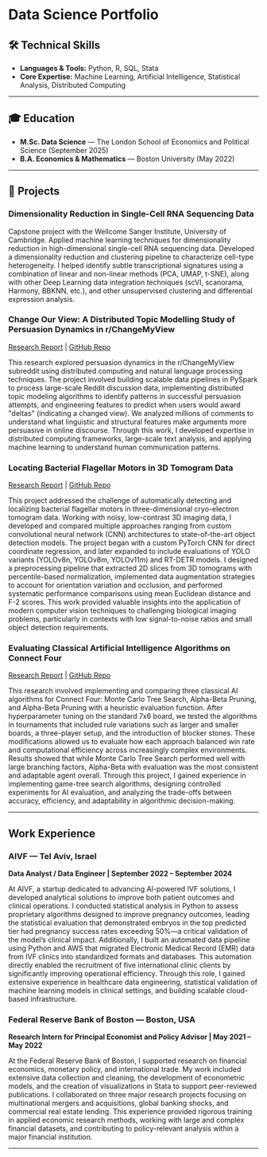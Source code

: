 # Data Science Portfolio

## 🛠️ Technical Skills
- **Languages & Tools:** Python, R, SQL, Stata  
- **Core Expertise:** Machine Learning, Artificial Intelligence, Statistical Analysis, Distributed Computing  

---

## 🎓 Education
- **M.Sc. Data Science** — The London School of Economics and Political Science (September 2025)  
- **B.A. Economics & Mathematics** — Boston University (May 2022)  

---

## 📂 Projects


### Dimensionality Reduction in Single-Cell RNA Sequencing Data
Capstone project with the Wellcome Sanger Institute, University of Cambridge. Applied machine learning techniques for dimensionality reduction in high-dimensional single-cell RNA sequencing data. Developed a dimensionality reduction and clustering pipeline to characterize cell-type heterogeneity. I helped identify subtle transcriptional signatures using a combination of linear and non-linear methods (PCA, UMAP, t-SNE), along with other Deep Learning data integration techniques (scVI, scanorama, Harmony, BBKNN, etc.), and other unsupervised clustering and differential expression analysis. 

### Change Our View: A Distributed Topic Modelling Study of Persuasion Dynamics in r/ChangeMyView
[Research Report]() | [GitHub Repo]()  

This research explored persuasion dynamics in the r/ChangeMyView subreddit using distributed computing and natural language processing techniques. The project involved building scalable data pipelines in PySpark to process large-scale Reddit discussion data, implementing distributed topic modeling algorithms to identify patterns in successful persuasion attempts, and engineering features to predict when users would award "deltas" (indicating a changed view). We analyzed millions of comments to understand what linguistic and structural features make arguments more persuasive in online discourse. Through this work, I developed expertise in distributed computing frameworks, large-scale text analysis, and applying machine learning to understand human communication patterns.

### Locating Bacterial Flagellar Motors in 3D Tomogram Data
[Research Report]() | [GitHub Repo]()  

This project addressed the challenge of automatically detecting and localizing bacterial flagellar motors in three-dimensional cryo-electron tomogram data. Working with noisy, low-contrast 3D imaging data, I developed and compared multiple approaches ranging from custom convolutional neural network (CNN) architectures to state-of-the-art object detection models. The project began with a custom PyTorch CNN for direct coordinate regression, and later expanded to include evaluations of YOLO variants (YOLOv8n, YOLOv8m, YOLOv11m) and RT-DETR models. I designed a preprocessing pipeline that extracted 2D slices from 3D tomograms with percentile-based normalization, implemented data augmentation strategies to account for orientation variation and occlusion, and performed systematic performance comparisons using mean Euclidean distance and F-2 scores. This work provided valuable insights into the application of modern computer vision techniques to challenging biological imaging problems, particularly in contexts with low signal-to-noise ratios and small object detection requirements.


### Evaluating Classical Artificial Intelligence Algorithms on Connect Four
[Research Report]() | [GitHub Repo](https://github.com/pholmes116/connect-four-ai-public.git)  

This research involved implementing and comparing three classical AI algorithms for Connect Four: Monte Carlo Tree Search, Alpha-Beta Pruning, and Alpha-Beta Pruning with a heuristic evaluation function. After hyperparameter tuning on the standard 7x6 board, we tested the algorithms in tournaments that included rule variations such as larger and smaller boards, a three-player setup, and the introduction of blocker stones. These modifications allowed us to evaluate how each approach balanced win rate and computational efficiency across increasingly complex environments. Results showed that while Monte Carlo Tree Search performed well with large branching factors, Alpha-Beta with evaluation was the most consistent and adaptable agent overall. Through this project, I gained experience in implementing game-tree search algorithms, designing controlled experiments for AI evaluation, and analyzing the trade-offs between accuracy, efficiency, and adaptability in algorithmic decision-making.

---

## Work Experience

### AIVF — Tel Aviv, Israel  
**Data Analyst / Data Engineer | September 2022 – September 2024**  

At AIVF, a startup dedicated to advancing AI-powered IVF solutions, I developed analytical solutions to improve both patient outcomes and clinical operations. I conducted statistical analysis in Python to assess proprietary algorithms designed to improve pregnancy outcomes, leading the statistical evaluation that demonstrated embryos in the top predicted tier had pregnancy success rates exceeding 50%—a critical validation of the model’s clinical impact. Additionally, I built an automated data pipeline using Python and AWS that migrated Electronic Medical Record (EMR) data from IVF clinics into standardized formats and databases. This automation directly enabled the recruitment of five international clinic clients by significantly improving operational efficiency. Through this role, I gained extensive experience in healthcare data engineering, statistical validation of machine learning models in clinical settings, and building scalable cloud-based infrastructure.

### Federal Reserve Bank of Boston — Boston, USA  
**Research Intern for Principal Economist and Policy Advisor | May 2021 – May 2022**  

At the Federal Reserve Bank of Boston, I supported research on financial economics, monetary policy, and international trade. My work included extensive data collection and cleaning, the development of econometric models, and the creation of visualizations in Stata to support peer-reviewed publications. I collaborated on three major research projects focusing on multinational mergers and acquisitions, global banking shocks, and commercial real estate lending. This experience provided rigorous training in applied economic research methods, working with large and complex financial datasets, and contributing to policy-relevant analysis within a major financial institution.

---
